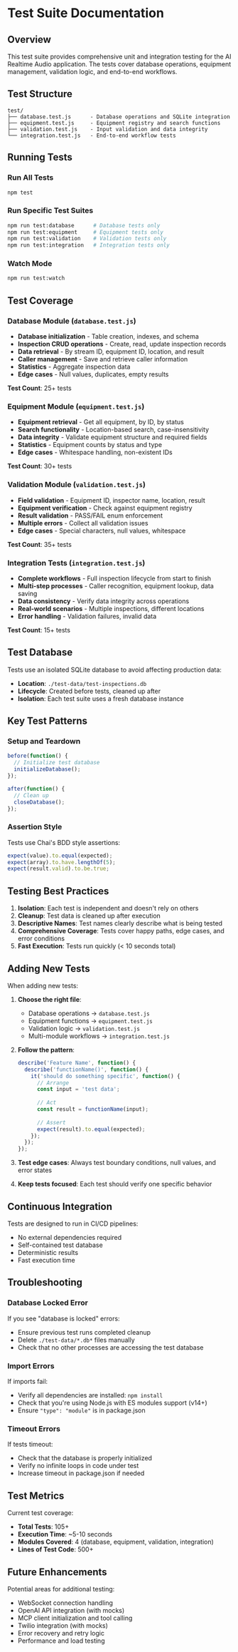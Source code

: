 # Test Suite Documentation

## Overview

This test suite provides comprehensive unit and integration testing for the AI Realtime Audio application. The tests cover database operations, equipment management, validation logic, and end-to-end workflows.

## Test Structure

```
test/
├── database.test.js      - Database operations and SQLite integration
├── equipment.test.js     - Equipment registry and search functions
├── validation.test.js    - Input validation and data integrity
└── integration.test.js   - End-to-end workflow tests
```

## Running Tests

### Run All Tests
```bash
npm test
```

### Run Specific Test Suites
```bash
npm run test:database      # Database tests only
npm run test:equipment     # Equipment tests only
npm run test:validation    # Validation tests only
npm run test:integration   # Integration tests only
```

### Watch Mode
```bash
npm run test:watch
```

## Test Coverage

### Database Module (`database.test.js`)
- **Database initialization** - Table creation, indexes, and schema
- **Inspection CRUD operations** - Create, read, update inspection records
- **Data retrieval** - By stream ID, equipment ID, location, and result
- **Caller management** - Save and retrieve caller information
- **Statistics** - Aggregate inspection data
- **Edge cases** - Null values, duplicates, empty results

**Test Count**: 25+ tests

### Equipment Module (`equipment.test.js`)
- **Equipment retrieval** - Get all equipment, by ID, by status
- **Search functionality** - Location-based search, case-insensitivity
- **Data integrity** - Validate equipment structure and required fields
- **Statistics** - Equipment counts by status and type
- **Edge cases** - Whitespace handling, non-existent IDs

**Test Count**: 30+ tests

### Validation Module (`validation.test.js`)
- **Field validation** - Equipment ID, inspector name, location, result
- **Equipment verification** - Check against equipment registry
- **Result validation** - PASS/FAIL enum enforcement
- **Multiple errors** - Collect all validation issues
- **Edge cases** - Special characters, null values, whitespace

**Test Count**: 35+ tests

### Integration Tests (`integration.test.js`)
- **Complete workflows** - Full inspection lifecycle from start to finish
- **Multi-step processes** - Caller recognition, equipment lookup, data saving
- **Data consistency** - Verify data integrity across operations
- **Real-world scenarios** - Multiple inspections, different locations
- **Error handling** - Validation failures, invalid data

**Test Count**: 15+ tests

## Test Database

Tests use an isolated SQLite database to avoid affecting production data:
- **Location**: `./test-data/test-inspections.db`
- **Lifecycle**: Created before tests, cleaned up after
- **Isolation**: Each test suite uses a fresh database instance

## Key Test Patterns

### Setup and Teardown
```javascript
before(function() {
  // Initialize test database
  initializeDatabase();
});

after(function() {
  // Clean up
  closeDatabase();
});
```

### Assertion Style
Tests use Chai's BDD style assertions:
```javascript
expect(value).to.equal(expected);
expect(array).to.have.lengthOf(5);
expect(result.valid).to.be.true;
```

## Testing Best Practices

1. **Isolation**: Each test is independent and doesn't rely on others
2. **Cleanup**: Test data is cleaned up after execution
3. **Descriptive Names**: Test names clearly describe what is being tested
4. **Comprehensive Coverage**: Tests cover happy paths, edge cases, and error conditions
5. **Fast Execution**: Tests run quickly (< 10 seconds total)

## Adding New Tests

When adding new tests:

1. **Choose the right file**:
   - Database operations → `database.test.js`
   - Equipment functions → `equipment.test.js`
   - Validation logic → `validation.test.js`
   - Multi-module workflows → `integration.test.js`

2. **Follow the pattern**:
   ```javascript
   describe('Feature Name', function() {
     describe('functionName()', function() {
       it('should do something specific', function() {
         // Arrange
         const input = 'test data';
         
         // Act
         const result = functionName(input);
         
         // Assert
         expect(result).to.equal(expected);
       });
     });
   });
   ```

3. **Test edge cases**: Always test boundary conditions, null values, and error states

4. **Keep tests focused**: Each test should verify one specific behavior

## Continuous Integration

Tests are designed to run in CI/CD pipelines:
- No external dependencies required
- Self-contained test database
- Deterministic results
- Fast execution time

## Troubleshooting

### Database Locked Error
If you see "database is locked" errors:
- Ensure previous test runs completed cleanup
- Delete `./test-data/*.db*` files manually
- Check that no other processes are accessing the test database

### Import Errors
If imports fail:
- Verify all dependencies are installed: `npm install`
- Check that you're using Node.js with ES modules support (v14+)
- Ensure `"type": "module"` is in package.json

### Timeout Errors
If tests timeout:
- Check that the database is properly initialized
- Verify no infinite loops in code under test
- Increase timeout in package.json if needed

## Test Metrics

Current test coverage:
- **Total Tests**: 105+
- **Execution Time**: ~5-10 seconds
- **Modules Covered**: 4 (database, equipment, validation, integration)
- **Lines of Test Code**: 500+

## Future Enhancements

Potential areas for additional testing:
- WebSocket connection handling
- OpenAI API integration (with mocks)
- MCP client initialization and tool calling
- Twilio integration (with mocks)
- Error recovery and retry logic
- Performance and load testing
